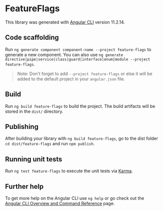 # FeatureFlags

This library was generated with [Angular CLI](https://github.com/angular/angular-cli) version 11.2.14.

## Code scaffolding

Run `ng generate component component-name --project feature-flags` to generate a new component. You can also use `ng generate directive|pipe|service|class|guard|interface|enum|module --project feature-flags`.
> Note: Don't forget to add `--project feature-flags` or else it will be added to the default project in your `angular.json` file. 

## Build

Run `ng build feature-flags` to build the project. The build artifacts will be stored in the `dist/` directory.

## Publishing

After building your library with `ng build feature-flags`, go to the dist folder `cd dist/feature-flags` and run `npm publish`.

## Running unit tests

Run `ng test feature-flags` to execute the unit tests via [Karma](https://karma-runner.github.io).

## Further help

To get more help on the Angular CLI use `ng help` or go check out the [Angular CLI Overview and Command Reference](https://angular.io/cli) page.

